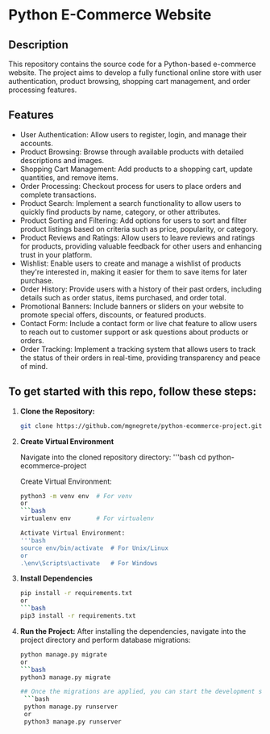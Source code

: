 # Python E-Commerce Website

## Description
This repository contains the source code for a Python-based e-commerce website. The project aims to develop a fully functional online store with user authentication, product browsing, shopping cart management, and order processing features.

## Features
- User Authentication: Allow users to register, login, and manage their accounts.
- Product Browsing: Browse through available products with detailed descriptions and images.
- Shopping Cart Management: Add products to a shopping cart, update quantities, and remove items.
- Order Processing: Checkout process for users to place orders and complete transactions.
- Product Search: Implement a search functionality to allow users to quickly find products by name, category, or other attributes.
- Product Sorting and Filtering: Add options for users to sort and filter product listings based on criteria such as price, popularity, or category.
- Product Reviews and Ratings: Allow users to leave reviews and ratings for products, providing valuable feedback for other users and enhancing trust in your platform.
- Wishlist: Enable users to create and manage a wishlist of products they're interested in, making it easier for them to save items for later purchase.
- Order History: Provide users with a history of their past orders, including details such as order status, items purchased, and order total.
- Promotional Banners: Include banners or sliders on your website to promote special offers, discounts, or featured products.
- Contact Form: Include a contact form or live chat feature to allow users to reach out to customer support or ask questions about products or orders.
- Order Tracking: Implement a tracking system that allows users to track the status of their orders in real-time, providing transparency and peace of mind.

## To get started with this repo, follow these steps:

1. **Clone the Repository:**
   
   ```bash
   git clone https://github.com/mgnegrete/python-ecommerce-project.git

1. **Create Virtual Environment**
    
    Navigate into the cloned repository directory:
    '''bash
    cd python-ecommerce-project
    
    Create Virtual Environment:
    ```bash
    python3 -m venv env  # For venv
    or
    ```bash
    virtualenv env       # For virtualenv

    Activate Virtual Environment:
    '''bash
    source env/bin/activate  # For Unix/Linux
    or    
    .\env\Scripts\activate   # For Windows

1. **Install Dependencies**
    
    ```bash
    pip install -r requirements.txt
    or
    ```bash
    pip3 install -r requirements.txt

1. **Run the Project:**
    After installing the dependencies, navigate into the project directory and perform database migrations:

   ```bash
   python manage.py migrate
   or
   ```bash
   python3 manage.py migrate
   
   ## Once the migrations are applied, you can start the development server:
    ```bash
    python manage.py runserver
    or
    python3 manage.py runserver



